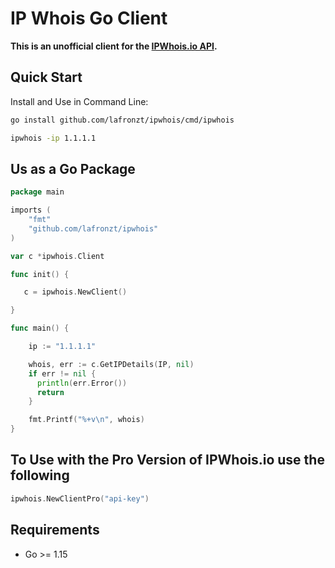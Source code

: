 # IP Whois Go Client

**This is an unofficial client for the [IPWhois.io API](https://ipwhois.io/).**

## Quick Start

Install and Use in Command Line:

```bash
go install github.com/lafronzt/ipwhois/cmd/ipwhois

ipwhois -ip 1.1.1.1
```

## Us as a Go Package

```go
package main

imports (
    "fmt"
    "github.com/lafronzt/ipwhois"
)

var c *ipwhois.Client

func init() {

   c = ipwhois.NewClient()

}

func main() {

    ip := "1.1.1.1"

    whois, err := c.GetIPDetails(IP, nil)
    if err != nil {
      println(err.Error())
      return
    }

    fmt.Printf("%+v\n", whois)
}
```

## To Use with the Pro Version of IPWhois.io use the following

```go
ipwhois.NewClientPro("api-key")
```

## Requirements

- Go >= 1.15
